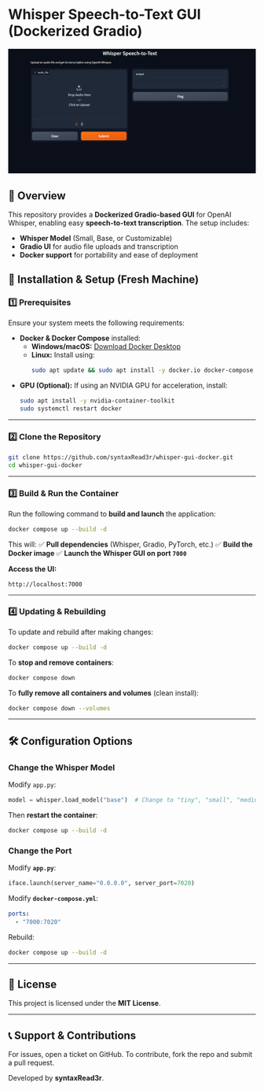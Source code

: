 # Whisper Speech-to-Text GUI (Dockerized Gradio)

![Whisper GUI Screenshot](./assets/image.png)

## 📌 Overview

This repository provides a **Dockerized Gradio-based GUI** for OpenAI Whisper, enabling easy **speech-to-text transcription**. The setup includes:

- **Whisper Model** (Small, Base, or Customizable)
- **Gradio UI** for audio file uploads and transcription
- **Docker support** for portability and ease of deployment

## 🚀 Installation & Setup (Fresh Machine)

### **1️⃣ Prerequisites**

Ensure your system meets the following requirements:

- **Docker & Docker Compose** installed:
  - **Windows/macOS:** [Download Docker Desktop](https://www.docker.com/products/docker-desktop/)
  - **Linux:** Install using:
    ```bash
    sudo apt update && sudo apt install -y docker.io docker-compose
    ```
- **GPU (Optional):** If using an NVIDIA GPU for acceleration, install:
  ```bash
  sudo apt install -y nvidia-container-toolkit
  sudo systemctl restart docker
  ```

---

### **2️⃣ Clone the Repository**

```bash
git clone https://github.com/syntaxRead3r/whisper-gui-docker.git
cd whisper-gui-docker
```

---

### **3️⃣ Build & Run the Container**

Run the following command to **build and launch** the application:

```bash
docker compose up --build -d
```

This will:
✅ **Pull dependencies** (Whisper, Gradio, PyTorch, etc.)
✅ **Build the Docker image**
✅ **Launch the Whisper GUI on port `7000`**

**Access the UI:**

```
http://localhost:7000
```

---

### **4️⃣ Updating & Rebuilding**

To update and rebuild after making changes:

```bash
docker compose up --build -d
```

To **stop and remove containers**:

```bash
docker compose down
```

To **fully remove all containers and volumes** (clean install):

```bash
docker compose down --volumes
```

---

## 🛠️ Configuration Options

### **Change the Whisper Model**

Modify `app.py`:

```python
model = whisper.load_model("base")  # Change to "tiny", "small", "medium", or "large"
```

Then **restart the container**:

```bash
docker compose up --build -d
```

### **Change the Port**

Modify **`app.py`**:

```python
iface.launch(server_name="0.0.0.0", server_port=7020)
```

Modify **`docker-compose.yml`**:

```yaml
ports:
  - "7000:7020"
```

Rebuild:

```bash
docker compose up --build -d
```

---

## 📜 License

This project is licensed under the **MIT License**.

---

## 📞 Support & Contributions

For issues, open a ticket on GitHub.
To contribute, fork the repo and submit a pull request.

Developed by **syntaxRead3r**.

